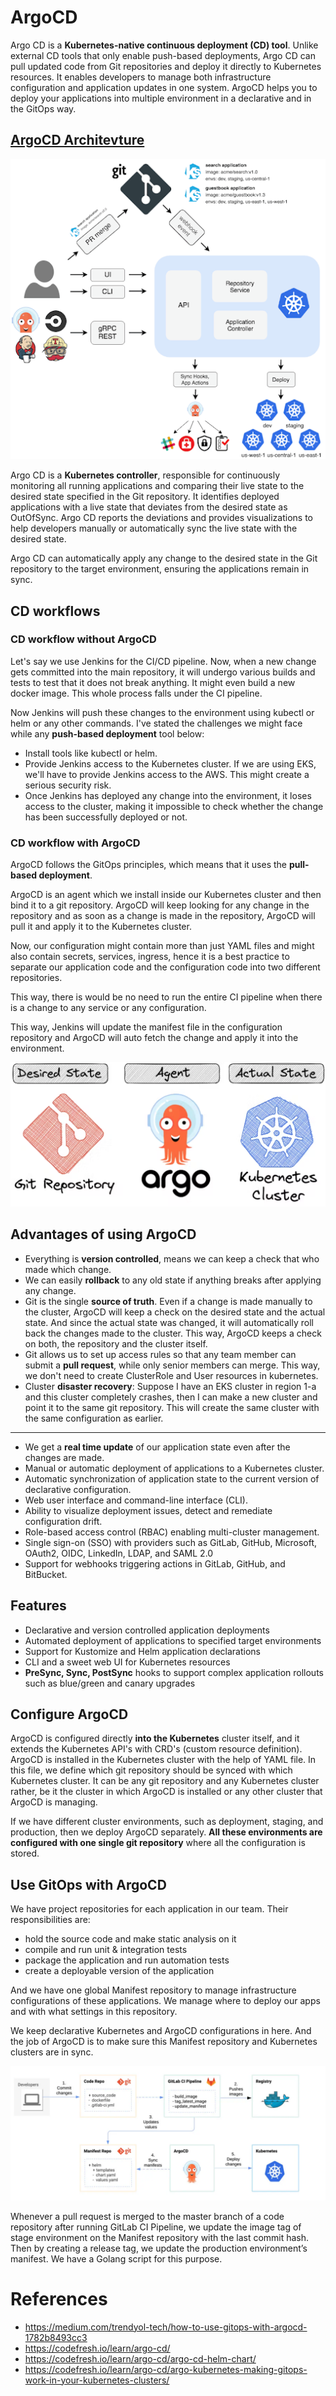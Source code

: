 # ArgoCD

Argo CD is a **Kubernetes-native continuous deployment (CD) tool**. Unlike external CD tools that only enable push-based deployments, Argo CD can pull updated code from Git repositories and deploy it directly to Kubernetes resources. It enables developers to manage both infrastructure configuration and application updates in one system. ArgoCD helps you to deploy your applications into multiple environment in a declarative and in the GitOps way.

## [ArgoCD Architevture](https://argo-cd.readthedocs.io/en/stable/operator-manual/architecture/)

![](./assets/argocd-architecture.webp)

Argo CD is a **Kubernetes controller**, responsible for continuously monitoring all running applications and comparing their live state to the desired state specified in the Git repository. It identifies deployed applications with a live state that deviates from the desired state as OutOfSync. Argo CD reports the deviations and provides visualizations to help developers manually or automatically sync the live state with the desired state. 

Argo CD can automatically apply any change to the desired state in the Git repository to the target environment, ensuring the applications remain in sync. 

## CD workflows

### CD workflow without ArgoCD

Let's say we use Jenkins for the CI/CD pipeline. Now, when a new change gets committed into the main repository, it will undergo various builds and tests to test that it does not break anything. It might even build a new docker image. This whole process falls under the CI pipeline.

Now Jenkins will push these changes to the environment using kubectl or helm or any other commands. I've stated the challenges we might face while any **push-based deployment** tool below:

- Install tools like kubectl or helm.
- Provide Jenkins access to the Kubernetes cluster. If we are using EKS, we'll have to provide Jenkins access to the AWS. This might create a serious security risk.
- Once Jenkins has deployed any change into the environment, it loses access to the cluster, making it impossible to check whether the change has been successfully deployed or not.

### CD workflow with ArgoCD

ArgoCD follows the GitOps principles, which means that it uses the **pull-based deployment**.

ArgoCD is an agent which we install inside our Kubernetes cluster and then bind it to a git repository. ArgoCD will keep looking for any change in the repository and as soon as a change is made in the repository, ArgoCD will pull it and apply it to the Kubernetes cluster.

Now, our configuration might contain more than just YAML files and might also contain secrets, services, ingress, hence it is a best practice to separate our application code and the configuration code into two different repositories.

This way, there is would be no need to run the entire CI pipeline when there is a change to any service or any configuration.

This way, Jenkins will update the manifest file in the configuration repository and ArgoCD will auto fetch the change and apply it into the environment.

![](./assets/states.png)

## Advantages of using ArgoCD

- Everything is **version controlled**, means we can keep a check that who made which change.
- We can easily **rollback** to any old state if anything breaks after applying any change.
- Git is the single **source of truth**. Even if a change is made manually to the cluster, ArgoCD will keep a check on the desired state and the actual state. And since the actual state was changed, it will automatically roll back the changes made to the cluster. This way, ArgoCD keeps a check on both, the repository and the cluster itself.
- Git allows us to set up access rules so that any team member can submit a **pull request**, while only senior members can merge. This way, we don't need to create ClusterRole and User resources in kubernetes.
- Cluster **disaster recovery**: Suppose I have an EKS cluster in region 1-a and this cluster completely crashes, then I can make a new cluster and point it to the same git repository. This will create the same cluster with the same configuration as earlier.

---

- We get a **real time update** of our application state even after the changes are made.
- Manual or automatic deployment of applications to a Kubernetes cluster.
- Automatic synchronization of application state to the current version of declarative configuration.
- Web user interface and command-line interface (CLI).
- Ability to visualize deployment issues, detect and remediate configuration drift.
- Role-based access control (RBAC) enabling multi-cluster management.
- Single sign-on (SSO) with providers such as GitLab, GitHub, Microsoft, OAuth2, OIDC, LinkedIn, LDAP, and SAML 2.0
- Support for webhooks triggering actions in GitLab, GitHub, and BitBucket.

## Features

- Declarative and version controlled application deployments
- Automated deployment of applications to specified target environments
- Support for Kustomize and Helm application declarations
- CLI and a sweet web UI for Kubernetes resources
- **PreSync, Sync, PostSync** hooks to support complex application rollouts such as blue/green and canary upgrades

## Configure ArgoCD

ArgoCD is configured directly **into the Kubernetes** cluster itself, and it extends the Kubernetes API's with CRD's (custom resource definition). ArgoCD is installed in the Kubernetes cluster with the help of YAML file. In this file, we define which git repository should be synced with which Kubernetes cluster. It can be any git repository and any Kubernetes cluster rather, be it the cluster in which ArgoCD is installed or any other cluster that ArgoCD is managing.

If we have different cluster environments, such as deployment, staging, and production, then we deploy ArgoCD separately. **All these environments are configured with one single git repository** where all the configuration is stored.

## Use GitOps with ArgoCD

We have project repositories for each application in our team. Their responsibilities are:

- hold the source code and make static analysis on it
- compile and run unit & integration tests
- package the application and run automation tests
- create a deployable version of the application

And we have one global Manifest repository to manage infrastructure configurations of these applications. We manage where to deploy our apps and with what settings in this repository.

We keep declarative Kubernetes and ArgoCD configurations in here. And the job of ArgoCD is to make sure this Manifest repository and Kubernetes clusters are in sync.

![](./assets/argocd.webp)

Whenever a pull request is merged to the master branch of a code repository after running GitLab CI Pipeline, we update the image tag of stage environment on the Manifest repository with the last commit hash. Then by creating a release tag, we update the production environment’s manifest. We have a Golang script for this purpose.

# References

- https://medium.com/trendyol-tech/how-to-use-gitops-with-argocd-1782b8493cc3
- https://codefresh.io/learn/argo-cd/
- https://codefresh.io/learn/argo-cd/argo-cd-helm-chart/
- https://codefresh.io/learn/argo-cd/argo-kubernetes-making-gitops-work-in-your-kubernetes-clusters/
